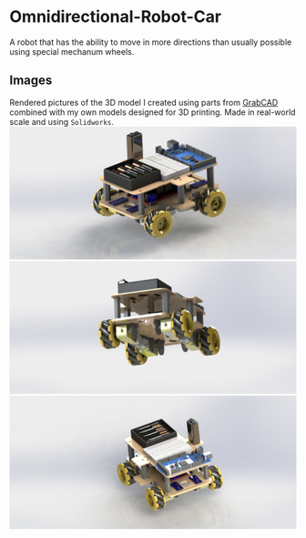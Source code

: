 # Omnidirectional-Robot-Car
A robot that has the ability to move in more directions than usually possible using special mechanum wheels.

## Images
Rendered pictures of the 3D model I created using parts from [GrabCAD](https://grabcad.com/library) combined with my own models designed for 3D printing. Made in real-world scale and using `Solidworks`.
![Pic1](./Pics/Pic1.jpg)
![Pic2](./Pics/Pic2.jpg)
![Pic3](./Pics/Pic3.jpg)